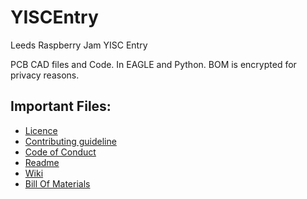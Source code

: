 # YISCEntry
Leeds Raspberry Jam YISC Entry

PCB CAD files and Code. In EAGLE and Python. BOM is encrypted for privacy reasons.
## Important Files:
* [Licence](https://github.com/Mcharlsto/YISCEntry/blob/master/LICENSE)
* [Contributing guideline](https://github.com/Mcharlsto/YISCEntry/blob/master/CONTRIBUTING.md)
* [Code of Conduct](https://github.com/Mcharlsto/YISCEntry/blob/master/CODE_OF_CONDUCT.md)
* [Readme](https://github.com/Mcharlsto/YISCEntry/blob/master/README.md)
* [Wiki](https://github.com/Mcharlsto/YISCEntry/wiki)
* [Bill Of Materials](https://github.com/Mcharlsto/YISCEntry/blob/master/BillOfMaterials.xlsx)
